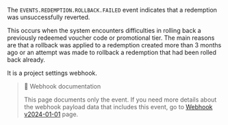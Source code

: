 The `EVENTS.REDEMPTION.ROLLBACK.FAILED` event indicates that a redemption was unsuccessfully reverted.

This occurs when the system encounters difficulties in rolling back a previously redeemed voucher code or promotional tier. The main reasons are that a rollback was applied to a redemption created more than 3 months ago or an attempt was made to rollback a redemption that had been rolled back already.

It is a project settings webhook.

> 📘 Webhook documentation
>
> This page documents only the event. If you need more details about the webhook payload data that includes this event, go to [Webhook v2024-01-01](ref:introduction-to-webhooks "Introduction to webhooks v2024-01-01") page.
